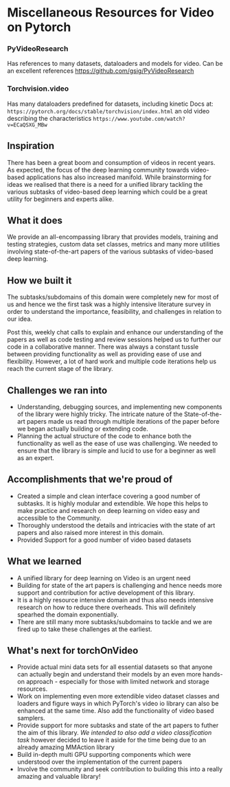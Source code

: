 # Miscellaneous Resources for Video on Pytorch


### PyVideoResearch
Has references to many datasets, dataloaders and models for video. Can be an excellent references
https://github.com/gsig/PyVideoResearch


### Torchvision.video
Has many dataloaders predefined for datasets, including kinetic
Docs at: ```https://pytorch.org/docs/stable/torchvision/index.html```
an old video describing the characteristics ``` https://www.youtube.com/watch?v=ECaQSXG_MBw ```


## Inspiration
There has been a great boom and consumption of videos in recent years. As expected, the focus of the deep learning community towards video-based applications has also increased manifold. While brainstorming for ideas we realised that there is a need for a unified library tackling the various subtasks of video-based deep learning which could be a great utility for beginners and experts alike.

## What it does
We provide an all-encompassing library that provides models, training and testing strategies, custom data set classes, metrics and many more utilities involving state-of-the-art papers of the various subtasks of video-based deep learning.

## How we built it
The subtasks/subdomains of this domain were completely new for most of us and hence we the first task was a highly intensive literature survey in order to understand the importance, feasibility, and challenges in relation to our idea.

Post this, weekly chat calls to explain and enhance our understanding of the papers as well as code testing and review sessions helped us to further our code in a collaborative manner. 
There was always a constant tussle between providing functionality as well as providing ease of use and flexibility. However, a lot of hard work and multiple code iterations help us reach the current stage of the library.

## Challenges we ran into
- Understanding, debugging sources, and implementing new components of the library were highly tricky. The intricate nature of the State-of-the-art papers made us read through multiple iterations of the paper before we began actually building or extending code.
- Planning the actual structure of the code to enhance both the functionality as well as the ease of use was challenging. We needed to ensure that the library is simple and lucid to use for a beginner as well as an expert.

## Accomplishments that we're proud of
- Created a simple and clean interface covering a good number of subtasks. It is highly modular and extendible. We hope this helps to make practice and research on deep learning on video easy and accessible to the Community.
- Thoroughly understood the details and intricacies with the state of art papers and also raised more interest in this domain.
- Provided Support for a good number of video based datasets

## What we learned
- A unified library for deep learning on Video is an urgent need
- Building for state of the art papers is challenging and hence needs more support and contribution for active development of this library.
- It is a highly resource intensive domain and thus also needs intensive research on how to reduce there overheads. This will definitely spearhed the domain exponentially.
- There are still many more subtasks/subdomains to tackle and we are fired up to take these challenges at the earliest.

## What's next for torchOnVideo

- Provide actual mini data sets for all essential datasets so that anyone can actually begin and understand their models by an even more hands-on approach - especially for those with limited network and storage resources.
- Work on implementing even more extendible video dataset classes and loaders and figure ways in which PyTorch's  video io library can also be enhanced at the same time. Also add the functionality of video based samplers.
- Provide support for more subtasks and state of the art papers to futher the aim of this library.
*We intended to also add a video classification task* however decided to leave it aside for the time being due to an already amazing MMAction library
- Build in-depth multi GPU supporting components which were understood over the implementation of the current papers
- Involve the community and seek contribution to building this into a really amazing and valuable library!


